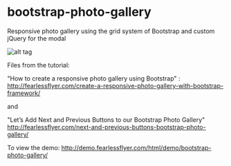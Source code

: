# bootstrap-photo-gallery
Responsive photo gallery using the grid system of Bootstrap and custom jQuery for the modal

![alt tag](http://cdn.fearlessflyer.com/main/wp-content/uploads/2013/11/bootstrap-gallery-animated.gif)


Files from the tutorial:

"How to create a responsive photo gallery using Bootstrap" :
http://fearlessflyer.com/create-a-responsive-photo-gallery-with-bootstrap-framework/

and 

"Let’s Add Next and Previous Buttons to our Bootstrap Photo Gallery"
http://fearlessflyer.com/next-and-previous-buttons-bootstrap-photo-gallery/

To view the demo: 
http://demo.fearlessflyer.com/html/demo/bootstrap-photo-gallery/
